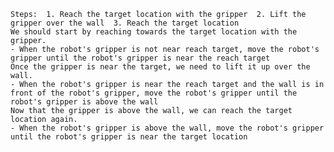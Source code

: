 
    Steps:  1. Reach the target location with the gripper  2. Lift the gripper over the wall  3. Reach the target location
    We should start by reaching towards the target location with the gripper.
    - When the robot's gripper is not near reach target, move the robot's gripper until the robot's gripper is near the reach target
    Once the gripper is near the target, we need to lift it up over the wall.
    - When the robot's gripper is near the reach target and the wall is in front of the robot's gripper, move the robot's gripper until the robot's gripper is above the wall
    Now that the gripper is above the wall, we can reach the target location again.
    - When the robot's gripper is above the wall, move the robot's gripper until the robot's gripper is near the target location